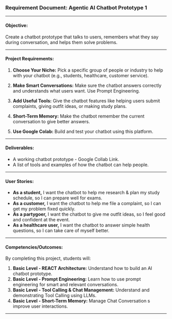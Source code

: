 ### **Requirement Document: Agentic AI Chatbot Prototype 1**

---

#### **Objective:**
Create a chatbot prototype that talks to users, remembers what they say during conversation, and helps them solve problems.

---

#### **Project Requirements:**
1. **Choose Your Niche:** Pick a specific group of people or industry to help with your chatbot (e.g., students, healthcare, customer service).

2. **Make Smart Conversations:** Make sure the chatbot answers correctly and understands what users want. Use Prompt Engineering.

3. **Add Useful Tools:** Give the chatbot features like helping users submit complaints, giving outfit ideas, or making study plans.

4. **Short-Term Memory:** Make the chatbot remember the current conversation to give better answers.

5. **Use Google Colab:** Build and test your chatbot using this platform.

---

#### **Deliverables:**
- A working chatbot prototype - Google Collab Link.
- A list of tools and examples of how the chatbot can help people.

---

#### **User Stories:**
- **As a student,** I want the chatbot to help me research & plan my study schedule, so I can prepare well for exams.
- **As a customer,** I want the chatbot to help me file a complaint, so I can get my problem fixed quickly.
- **As a partygoer,** I want the chatbot to give me outfit ideas, so I feel good and confident at the event.
- **As a healthcare user,** I want the chatbot to answer simple health questions, so I can take care of myself better.

---

#### **Competencies/Outcomes:**
By completing this project, students will:

1. **Basic Level - REACT Architecture:** Understand how to build an AI chatbot prototype.
2. **Basic Level - Prompt Engineering:** Learn how to use prompt engineering for smart and relevant conversations.
3. **Basic Level - Tool Calling & Chat Management:** Understand and demonstrating Tool Calling using LLMs.
4. **Basic Level - Short-Term Memory:** Manage Chat Conversation s improve user interactions.

---